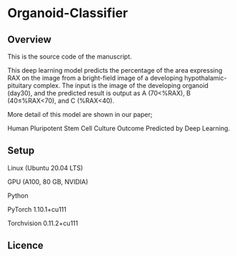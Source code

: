 # Organoid-Classifier

## Overview
This is the source code of the manuscript.

This deep learning model predicts the percentage of the area expressing RAX on the image from a bright-field image of a developing hypothalamic-pituitary complex. The input is the image of the developing organoid (day30), and the predicted result is output as A (70<%RAX), B (40≤%RAX<70), and C (%RAX<40). 

More detail of this model are shown in our paper;

Human Pluripotent Stem Cell Culture Outcome Predicted by Deep Learning.


## Setup

Linux (Ubuntu 20.04 LTS)

GPU (A100, 80 GB, NVIDIA)

Python 

PyTorch 1.10.1+cu111

Torchvision 0.11.2+cu111



## Licence


